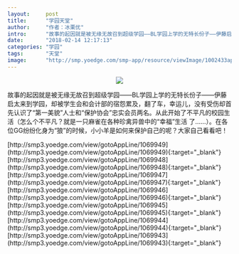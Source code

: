 ```yaml
---
layout:     post
title:      "学园天堂"
author:     "作者：冰栗优"
intro:      "故事的起因就是被无缘无故召到超级学园——BL学园上学的无特长份子——伊藤启太来到学园，却被学生会和会计部的宿怨累及，翻了车，幸运儿，没有受伤却首 先认识了“第一美貌”人士和“保护协会”忠实会员两名。从此开始了不平凡的校园生活（怎么个不平凡？就是一只麻雀在各种珍禽异兽中的“幸福”生活 了……）。在各位GG纷纷化身为“狼”的时候，小小羊是如何来保护自己的呢？大家自己看看吧！"
date:       "2018-02-14 12:17:13"
categories: "学园"
tags:       "天堂"
image:      "http://smp.yoedge.com/smp-app/resource/viewImage/1002433appline.png"
---
```

<div style="text-align: center">
<p><img src="http://smp.yoedge.com/smp-app/resource/viewImage/1002433appline.png"/></p>
</div>
<p class="post-meta">
<span>故事的起因就是被无缘无故召到超级学园——BL学园上学的无特长份子——伊藤启太来到学园，却被学生会和会计部的宿怨累及，翻了车，幸运儿，没有受伤却首 先认识了“第一美貌”人士和“保护协会”忠实会员两名。从此开始了不平凡的校园生活（怎么个不平凡？就是一只麻雀在各种珍禽异兽中的“幸福”生活 了……）。在各位GG纷纷化身为“狼”的时候，小小羊是如何来保护自己的呢？大家自己看看吧！</span>
</p>
[http://smp3.yoedge.com/view/gotoAppLine/1069949](http://smp3.yoedge.com/view/gotoAppLine/1069949){:target="_blank"}
[http://smp3.yoedge.com/view/gotoAppLine/1069948](http://smp3.yoedge.com/view/gotoAppLine/1069948){:target="_blank"}
[http://smp3.yoedge.com/view/gotoAppLine/1069947](http://smp3.yoedge.com/view/gotoAppLine/1069947){:target="_blank"}
[http://smp3.yoedge.com/view/gotoAppLine/1069946](http://smp3.yoedge.com/view/gotoAppLine/1069946){:target="_blank"}
[http://smp3.yoedge.com/view/gotoAppLine/1069945](http://smp3.yoedge.com/view/gotoAppLine/1069945){:target="_blank"}
[http://smp3.yoedge.com/view/gotoAppLine/1069944](http://smp3.yoedge.com/view/gotoAppLine/1069944){:target="_blank"}
[http://smp3.yoedge.com/view/gotoAppLine/1069943](http://smp3.yoedge.com/view/gotoAppLine/1069943){:target="_blank"}


